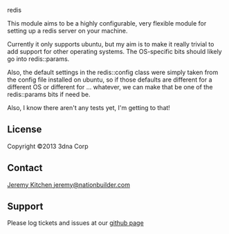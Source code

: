redis

This module aims to be a highly configurable, very flexible module for setting up a
redis server on your machine.

Currently it only supports ubuntu, but my aim is to make it really trivial to add support for other operating systems.
The OS-specific bits should likely go into redis::params.

Also, the default settings in the redis::config class were simply taken from the config file installed on ubuntu, so if
those defaults are different for a different OS or different for ... whatever, we can make that be one of the redis::params bits if need be.

Also, I know there aren't any tests yet, I'm getting to that!

License
-------

Copyright ©2013 3dna Corp


Contact
-------

[Jeremy Kitchen <jeremy@nationbuilder.com>](mailto:jeremy@nationbuilder.com)


Support
-------

Please log tickets and issues at our [github page](https://github.com/3dna/3dna-redis)
